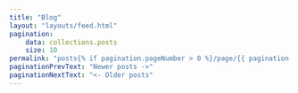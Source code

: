 ```yaml
---
title: "Blog"
layout: "layouts/feed.html"
pagination:
    data: collections.posts
    size: 10
permalink: "posts{% if pagination.pageNumber > 0 %}/page/{{ pagination.pageNumber }}{% endif %}/index.html"
paginationPrevText: "Newer posts ->"
paginationNextText: "<- Older posts"
---
```

